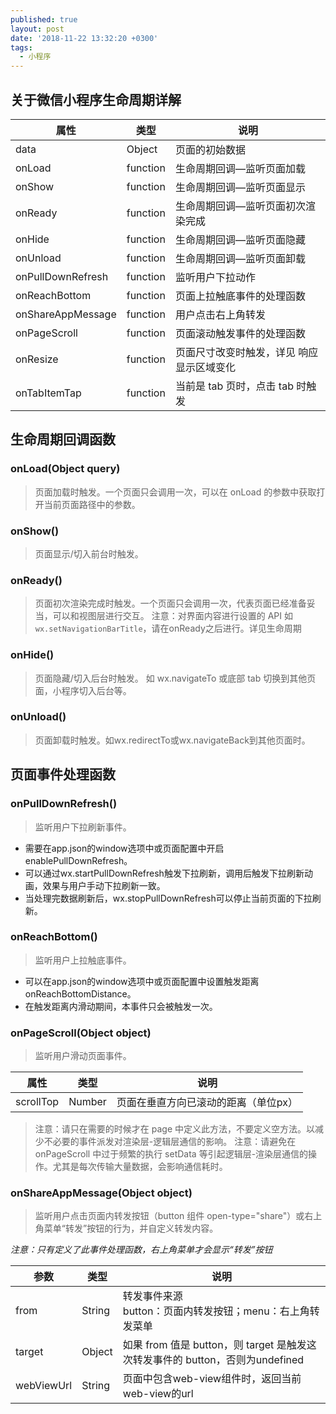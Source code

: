 ```yaml
---
published: true
layout: post
date: '2018-11-22 13:32:20 +0300'
tags:
  - 小程序
---
```

## 关于微信小程序生命周期详解

|属性|类型|说明|
|--|--|--|
|data|Object|页面的初始数据|
|onLoad|function|生命周期回调—监听页面加载|
|onShow|function|生命周期回调—监听页面显示|
|onReady|function|生命周期回调—监听页面初次渲染完成|
|onHide|function|生命周期回调—监听页面隐藏|
|onUnload|function|生命周期回调—监听页面卸载|
|onPullDownRefresh|function|监听用户下拉动作|
|onReachBottom|function|页面上拉触底事件的处理函数|
|onShareAppMessage|function|用户点击右上角转发|
|onPageScroll|function|页面滚动触发事件的处理函数|
|onResize|function|页面尺寸改变时触发，详见 响应显示区域变化|
|onTabItemTap|function|当前是 tab 页时，点击 tab 时触发|

## 生命周期回调函数
### onLoad(Object query)
>页面加载时触发。一个页面只会调用一次，可以在 onLoad 的参数中获取打开当前页面路径中的参数。

### onShow()
>页面显示/切入前台时触发。

### onReady()
>页面初次渲染完成时触发。一个页面只会调用一次，代表页面已经准备妥当，可以和视图层进行交互。
注意：对界面内容进行设置的 API 如`wx.setNavigationBarTitle`，请在onReady之后进行。详见生命周期

### onHide()
>页面隐藏/切入后台时触发。 如 wx.navigateTo 或底部 tab 切换到其他页面，小程序切入后台等。

### onUnload()
>页面卸载时触发。如wx.redirectTo或wx.navigateBack到其他页面时。

## 页面事件处理函数

### onPullDownRefresh()
>监听用户下拉刷新事件。

- 需要在app.json的window选项中或页面配置中开启enablePullDownRefresh。
- 可以通过wx.startPullDownRefresh触发下拉刷新，调用后触发下拉刷新动画，效果与用户手动下拉刷新一致。
- 当处理完数据刷新后，wx.stopPullDownRefresh可以停止当前页面的下拉刷新。

### onReachBottom()
>监听用户上拉触底事件。

- 可以在app.json的window选项中或页面配置中设置触发距离onReachBottomDistance。
- 在触发距离内滑动期间，本事件只会被触发一次。

### onPageScroll(Object object)
>监听用户滑动页面事件。

|属性|类型|说明|
|---|---|---|
|scrollTop|Number|页面在垂直方向已滚动的距离（单位px）|
>注意：请只在需要的时候才在 page 中定义此方法，不要定义空方法。以减少不必要的事件派发对渲染层-逻辑层通信的影响。 注意：请避免在 onPageScroll 中过于频繁的执行 setData 等引起逻辑层-渲染层通信的操作。尤其是每次传输大量数据，会影响通信耗时。

### onShareAppMessage(Object object)
>监听用户点击页面内转发按钮（button 组件 open-type="share"）或右上角菜单“转发”按钮的行为，并自定义转发内容。

*注意：只有定义了此事件处理函数，右上角菜单才会显示“转发”按钮*

|参数|类型|说明|
|---|---|---|
|from|String|转发事件来源<br/>button：页面内转发按钮；menu：右上角转发菜单|
|target|Object|如果 from 值是 button，则 target 是触发这次转发事件的 button，否则为undefined|
|webViewUrl|String|页面中包含web-view组件时，返回当前web-view的url|
